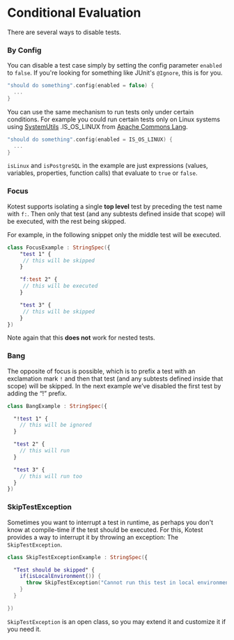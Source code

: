Conditional Evaluation
======================

There are several ways to disable tests.

### By Config

You can disable a test case simply by setting the config parameter `enabled` to `false`.
If you're looking for something like JUnit's `@Ignore`, this is for you.

```kotlin
"should do something".config(enabled = false) {
  ...
}
```

You can use the same mechanism to run tests only under certain conditions.
 For example you could run certain tests only on Linux systems using
 [SystemUtils](http://commons.apache.org/proper/commons-lang/javadocs/api-release/org/apache/commons/lang3/SystemUtils.html#IS_OS_WINDOWS) .IS_OS_LINUX from [Apache Commons Lang](https://commons.apache.org/proper/commons-lang/).

```kotlin
"should do something".config(enabled = IS_OS_LINUX) {
  ...
}
```

`isLinux` and `isPostgreSQL` in the example are just expressions (values, variables, properties, function calls) that evaluate to `true` or `false`.


### Focus

Kotest supports isolating a single **top level** test by preceding the test name with `f:`.
Then only that test (and any subtests defined inside that scope) will be executed, with the rest being skipped.

For example, in the following snippet only the middle test will be executed.

```kotlin
class FocusExample : StringSpec({
    "test 1" {
     // this will be skipped
    }

    "f:test 2" {
     // this will be executed
    }

    "test 3" {
     // this will be skipped
    }
})
```

Note again that this **does not** work for nested tests.

### Bang

The opposite of focus is possible, which is to prefix a test with an exclamation mark `!` and then that test (and any subtests defined inside that scope) will be skipped.
In the next example we’ve disabled the first test by adding the “!” prefix.

```kotlin
class BangExample : StringSpec({

  "!test 1" {
    // this will be ignored
  }

  "test 2" {
    // this will run
  }

  "test 3" {
    // this will run too
  }
})
```

### SkipTestException
Sometimes you want to interrupt a test in runtime, as perhaps you don't know at compile-time if the test should be executed. For this, Kotest provides a way to interrupt it by throwing an exception: The `SkipTestException`.

```kotlin
class SkipTestExceptionExample : StringSpec({

  "Test should be skipped" {
    if(isLocalEnvironment()) {
      throw SkipTestException("Cannot run this test in local environment.")
    }
  }

})
```

`SkipTestException` is an open class, so you may extend it and customize it if you need it.
